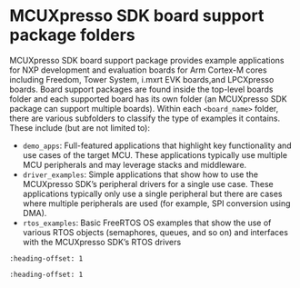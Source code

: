 # MCUXpresso SDK board support package folders

MCUXpresso SDK board support package provides example applications for NXP development and evaluation boards for Arm Cortex-M cores including Freedom, Tower System, i.mxrt EVK boards,and LPCXpresso boards. Board support packages are found inside the top-level boards folder and each supported board has its own folder \(an MCUXpresso SDK package can support multiple boards\). Within each `<board_name>` folder, there are various subfolders to classify the type of examples it contains. These include \(but are not limited to\):

-   `demo_apps`: Full-featured applications that highlight key functionality and use cases of the target MCU. These applications typically use multiple MCU peripherals and may leverage stacks and middleware.
-   `driver_examples`: Simple applications that show how to use the MCUXpresso SDK’s peripheral drivers for a single use case. These applications typically only use a single peripheral but there are cases where multiple peripherals are used \(for example, SPI conversion using DMA\).
-   `rtos_examples`: Basic FreeRTOS OS examples that show the use of various RTOS objects \(semaphores, queues, and so on\) and interfaces with the MCUXpresso SDK’s RTOS drivers


```{include} ../topics/example_application_structure.md
:heading-offset: 1
```

```{include} ../topics/locating_example_application_source_files.md
:heading-offset: 1
```

